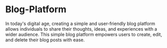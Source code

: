 # Blog-Platform
In today's digital age, creating a simple and user-friendly blog platform allows individuals to share their thoughts, ideas, and experiences with a wider audience. This simple blog platform empowers users to create, edit, and delete their blog posts with ease.
